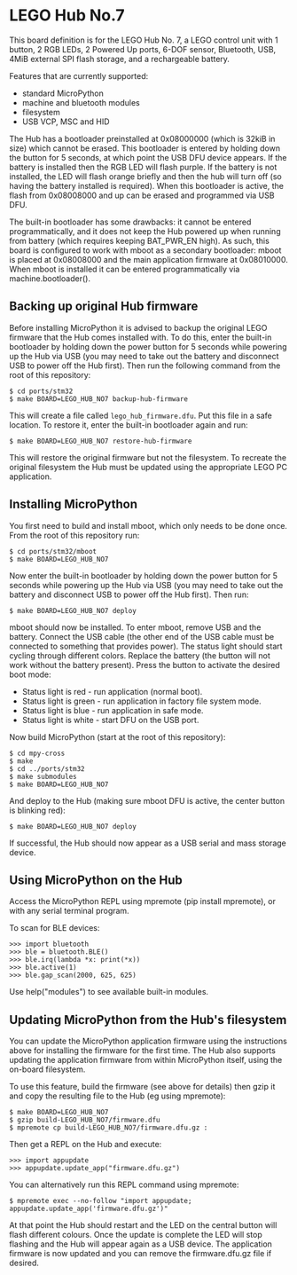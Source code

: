 LEGO Hub No.7
=============

This board definition is for the LEGO Hub No. 7, a LEGO control unit with 1 button,
2 RGB LEDs, 2 Powered Up ports, 6-DOF sensor, Bluetooth, USB, 4MiB external SPI
flash storage, and a rechargeable battery.

Features that are currently supported:
- standard MicroPython
- machine and bluetooth modules
- filesystem
- USB VCP, MSC and HID

The Hub has a bootloader preinstalled at 0x08000000 (which is 32kiB in size) which
cannot be erased.  This bootloader is entered by holding down the button for 5 seconds,
at which point the USB DFU device appears.  If the battery is installed then the
RGB LED will flash purple. If the battery is not installed, the LED will flash orange
briefly and then the hub will turn off (so having the battery installed is required).
When this bootloader is active, the flash from 0x08008000 and up can be erased
and programmed via USB DFU.

The built-in bootloader has some drawbacks: it cannot be entered programmatically,
and it does not keep the Hub powered up when running from battery (which requires
keeping BAT_PWR_EN high).  As such, this board is configured to work with mboot as
a secondary bootloader: mboot is placed at 0x08008000 and the main application
firmware at 0x08010000.  When mboot is installed it can be entered programmatically
via machine.bootloader().

Backing up original Hub firmware
--------------------------------

Before installing MicroPython it is advised to backup the original LEGO firmware that
the Hub comes installed with.  To do this, enter the built-in bootloader by holding
down the power button for 5 seconds while powering up the Hub via USB (you may
need to take out the battery and disconnect USB to power off the Hub first).  Then
run the following command from the root of this repository:

    $ cd ports/stm32
    $ make BOARD=LEGO_HUB_NO7 backup-hub-firmware

This will create a file called `lego_hub_firmware.dfu`.  Put this file in a safe
location.  To restore it, enter the built-in bootloader again and run:

    $ make BOARD=LEGO_HUB_NO7 restore-hub-firmware

This will restore the original firmware but not the filesystem.  To recreate the
original filesystem the Hub must be updated using the appropriate LEGO PC
application.

Installing MicroPython
----------------------

You first need to build and install mboot, which only needs to be done once.  From
the root of this repository run:

    $ cd ports/stm32/mboot
    $ make BOARD=LEGO_HUB_NO7

Now enter the built-in bootloader by holding down the power button for 5
seconds while powering up the Hub via USB (you may need to take out the battery
and disconnect USB to power off the Hub first).  Then run:

    $ make BOARD=LEGO_HUB_NO7 deploy

mboot should now be installed.  To enter mboot, remove USB and the battery.
Connect the USB cable (the other end of the USB cable must be connected to
something that provides power). The status light should start cycling through
different colors. Replace the battery (the button will not work without the
battery present). Press the button to activate the desired boot mode:

- Status light is red - run application (normal boot).
- Status light is green - run application in factory file system mode.
- Status light is blue - run application in safe mode.
- Status light is white - start DFU on the USB port.


Now build MicroPython (start at the root of this repository):

    $ cd mpy-cross
    $ make
    $ cd ../ports/stm32
    $ make submodules
    $ make BOARD=LEGO_HUB_NO7

And deploy to the Hub (making sure mboot DFU is active, the center button is
blinking red):

    $ make BOARD=LEGO_HUB_NO7 deploy

If successful, the Hub should now appear as a USB serial and mass storage device.

Using MicroPython on the Hub
----------------------------

Access the MicroPython REPL using mpremote (pip install mpremote), or with any
serial terminal program.

To scan for BLE devices:

    >>> import bluetooth
    >>> ble = bluetooth.BLE()
    >>> ble.irq(lambda *x: print(*x))
    >>> ble.active(1)
    >>> ble.gap_scan(2000, 625, 625)

Use help("modules") to see available built-in modules.

Updating MicroPython from the Hub's filesystem
----------------------------------------------

You can update the MicroPython application firmware using the instructions above
for installing the firmware for the first time.  The Hub also supports updating
the application firmware from within MicroPython itself, using the on-board
filesystem.

To use this feature, build the firmware (see above for details) then gzip it and
copy the resulting file to the Hub (eg using mpremote):

    $ make BOARD=LEGO_HUB_NO7
    $ gzip build-LEGO_HUB_NO7/firmware.dfu
    $ mpremote cp build-LEGO_HUB_NO7/firmware.dfu.gz :

Then get a REPL on the Hub and execute:

    >>> import appupdate
    >>> appupdate.update_app("firmware.dfu.gz")

You can alternatively run this REPL command using mpremote:

    $ mpremote exec --no-follow "import appupdate; appupdate.update_app('firmware.dfu.gz')"

At that point the Hub should restart and the LED on the central button will flash
different colours.  Once the update is complete the LED will stop flashing and the
Hub will appear again as a USB device.  The application firmware is now updated
and you can remove the firmware.dfu.gz file if desired.
